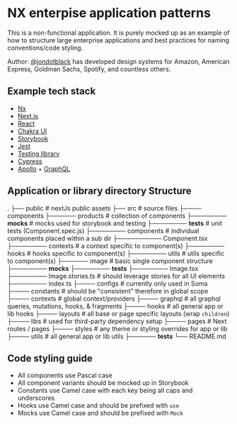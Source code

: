 # NX enterpise application patterns

This is a non-functional application.  It is purely mocked up as an example of how to structure large enterprise applications and best practices for naming conventions/code styling.

Author: [@jondotblack](https://jon.black) has developed design systems for Amazon, American Express, Goldman Sachs, Spotify, and countless others.

## Example tech stack

- [Nx](https://nx.dev)
- [Next.js](https://nextjs.org/)
- [React](https://reactjs.org/)
- [Chakra UI](https://chakra-ui.com/)
- [Storybook](https://storybook.js.org/)
- [Jest](https://jestjs.io/)
- [Testing library](https://testing-library.com/)
- [Cypress](https://www.cypress.io/)
- [Apollo](https://www.apollographql.com/) + [GraphQL](https://graphql.org/)

## Application or library directory Structure

.
├── public                      # nextJs public assets
├── src                         # source files
├──── components
├────── products                # collection of components
├──────── __mocks__             # mocks used for storybook and testing
├──────── __tests__             # unit tests (Component.spec.js)
├──────── components            # individual components placed within a sub dir
├────────── Component.tsx
├──────── contexts              # a context specific to component(s)
├──────── hooks                 # hooks specific to component(s)
├──────── utils                 # utils specific to component(s)
├────── image                   # basic single component structure
├──────── __mocks__
├──────── __tests__
├──────── Image.tsx
├──────── Image.stories.ts      # should leverage stories for all UI elements
├──────── index.ts
├──── configs                   # currently only used in Soma
├──── constants                 # should be "consistent" therefore in global scope
├──── contexts                  # global context/providers
├──── graphql                   # all graphql queries, mutations, hooks, & fragments
├──── hooks                     # all general app or lib hooks
├──── layouts                   # all base or page specific layouts (wrap `children`)
├──── libs                      # used for third-party dependency setup
├──── pages                     # Next routes / pages
├──── styles                    # any theme or styling overrides for app or lib
├──── utils                     # all general app or lib utils
├────── __tests__
└── README.md


## Code styling guide
* All components use Pascal case
* All component variants should be mocked up in Storybook 
* Constants use Camel case with each key being all caps and underscores
* Hooks use Camel case and should be prefixed with `use`
* Mocks use Camel case and should be prefixed with `Mock`
